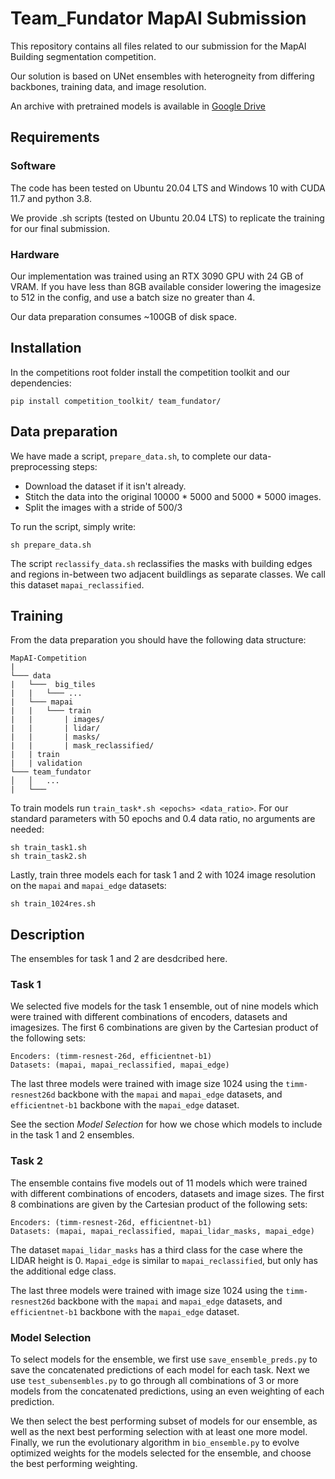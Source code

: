 # Team_Fundator MapAI Submission

This repository contains all files related to our submission for the MapAI Building segmentation competition.

Our solution is based on UNet ensembles with heterogneity from differing backbones, training data, and image resolution.

An archive with pretrained models is available in [Google Drive](https://drive.google.com/drive/folders/1czzlkgjAzMUqc-fg5WagfRWeZgXVWURd?usp=share_link)

## Requirements

### Software
The code has been tested on Ubuntu 20.04 LTS and Windows 10 with CUDA 11.7 and python 3.8.

We provide .sh scripts (tested on Ubuntu 20.04 LTS) to replicate the training for our final submission.

### Hardware
Our implementation was trained using an RTX 3090 GPU with 24 GB of VRAM. If you have less than 8GB available consider lowering the imagesize to 512 in the config, and use a batch size no greater than 4.

Our data preparation consumes ~100GB of disk space.

## Installation

In the competitions root folder install the competition toolkit and our dependencies:

    pip install competition_toolkit/ team_fundator/

## Data preparation
We have made a script, `prepare_data.sh`, to complete our data-preprocessing steps:
* Download the dataset if it isn't already.
* Stitch the data into the original 10000 * 5000 and 5000 * 5000 images.
* Split the images with a stride of 500/3

To run the script, simply write:

    sh prepare_data.sh

The script `reclassify_data.sh` reclassifies the masks with building edges and regions in-between two adjacent buildlings as separate classes. We call this dataset `mapai_reclassified`.

## Training

From the data preparation you should have the following data structure:
    
    MapAI-Competition
    |
    └─── data 
    |   └───  big_tiles
    |   |   └─── ...
    |   └─── mapai
    |   |   └─── train
    |   |       | images/
    |   |       | lidar/
    |   |       | masks/
    |   |       | mask_reclassified/
    |   | train
    |   | validation
    └─── team_fundator
    │   │   ...
    |   └───
To train models run `train_task*.sh <epochs> <data_ratio>`. For our standard parameters with 50 epochs and 0.4 data ratio, no arguments are needed:

    sh train_task1.sh
    sh train_task2.sh
    
Lastly, train three models each for task 1 and 2 with 1024 image resolution on the `mapai` and `mapai_edge` datasets:  
    
    sh train_1024res.sh
    
    
    
## Description
The ensembles for task 1 and 2 are desdcribed here.
### Task 1
We selected five models for the task 1 ensemble, out of nine models which were trained with different combinations of encoders, datasets and imagesizes. The first 6 combinations are given by the Cartesian product of the following sets:
    
    Encoders: (timm-resnest-26d, efficientnet-b1)
    Datasets: (mapai, mapai_reclassified, mapai_edge)

The last three models were trained with image size 1024 using the `timm-resnest26d` backbone with the  `mapai` and  `mapai_edge` datasets, and `efficientnet-b1` backbone with the   `mapai_edge` dataset.

See the section *Model Selection* for how we chose which models to include in the task 1 and 2 ensembles.

### Task 2
The ensemble contains five models out of 11 models which were trained with different combinations of encoders, datasets and image sizes. The first 8 combinations are given by the Cartesian product of the following sets:
    
    Encoders: (timm-resnest-26d, efficientnet-b1)
    Datasets: (mapai, mapai_reclassified, mapai_lidar_masks, mapai_edge)

The dataset `mapai_lidar_masks` has a third class for the case where the LIDAR height is 0. `Mapai_edge` is similar to `mapai_reclassified`, but only has the additional edge class.

The last three models were trained with image size 1024 using the  `timm-resnest26d` backbone with the  `mapai` and  `mapai_edge` datasets, and `efficientnet-b1` backbone with the   `mapai_edge` dataset.

### Model Selection
To select models for the ensemble, we first use `save_ensemble_preds.py` to save the concatenated predictions of each model for each task. Next we use `test_subensembles.py` to go through all combinations of 3 or more models from the concatenated predictions, using an even weighting of each prediction.

We then select the best performing subset of models for our ensemble, as well as the next best performing selection with at least one more model. Finally, we run the evolutionary algorithm in `bio_ensemble.py` to evolve optimized weights for the models selected for the ensemble, and choose the best performing weighting.
